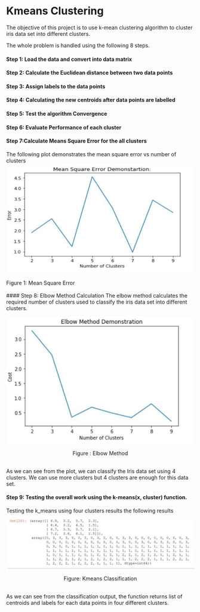 # Kmeans Clustering
The objective of this project is to use k-mean clustering algorithm to cluster iris data set
into different clusters.

The whole problem is handled using the following 8 steps.

#### Step 1: Load the data and convert into data matrix

#### Step 2: Calculate the Euclidean distance between two data points
#### Step 3: Assign labels to the data points
#### Step 4: Calculating the new centroids after data points are labelled
#### Step 5: Test the algorithm Convergence
#### Step 6: Evaluate Performance of each cluster
#### Step 7:Calculate Means Square Error for the all clusters
The following plot demonstrates the mean square error vs number of clusters <br>
![MSE](Images/mse.png)
<div align="cener">
  Figure 1: Mean Square Error
  </div>
  <br>
#### Step 8: Elbow Method Calculation
The elbow method calculates the required number of clusters used to classify the iris
data set into different clusters.

![ELbow Method](Images/Elbow.png)

<div align="Center">
  Figure : Elbow Method
  </div>
  <br>
 
  
As we can see from the plot, we can classify the Iris data set using 4 clusters. We can use more clusters
but 4 clusters are enough for this data set.


#### Step 9: Testing the overall work using the k-means(x, cluster) function.


Testing the k_means using four clusters results the following results

![Clusters](Images/cluster.png)

<div align= "center">
  Figure: Kmeans Classification
  </div>
  <br>

As we can see from the classification output, the function returns list of centroids and labels for each data
points in four different clusters.

